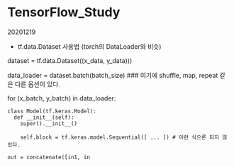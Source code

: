 # TensorFlow_Study


20201219

- tf.data.Dataset 사용법 (torch의 DataLoader와 비슷)

dataset = tf.data.Dataset((x_data, y_data)))

data_loader = dataset.batch(batch_size)  ### 여기에 shuffle, map, repeat 같은 다른 옵션이 있다. 

for (x_batch, y_batch) in data_loader:
  
```
class Model(tf.keras.Model):
  def __init__(self):
    super().__init__()
    
    self.block = tf.keras.model.Sequential([ ... ]) # 이런 식으론 되지 않았다.
```

    
    out = concatenate([in1, in
